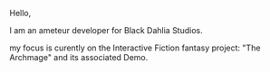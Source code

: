 Hello,

I am an ameteur developer for Black Dahlia Studios.

my focus is curently on the Interactive Fiction fantasy project: "The Archmage" and its associated Demo.
